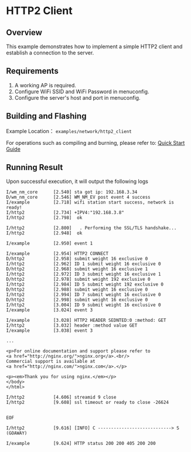 # HTTP2 Client

## Overview

This example demonstrates how to implement a simple HTTP2 client and establish a connection to the server.

## Requirements

1. A working AP is required.
2. Configure WiFi SSID and WiFi Password in menuconfig.
3. Configure the server's host and port in menuconfig.

## Building and Flashing

Example Location： `examples/network/http2_client`

For operations such as compiling and burning, please refer to: [Quick Start Guide](https://doc.winnermicro.net/w800/en/latest/get_started/index.html)


## Running Result

Upon successful execution, it will output the following logs

```
I/wm_nm_core      [2.540] sta got ip: 192.168.3.34
D/wm_nm_core      [2.546] WM_NM_EV post event 4 success
I/example         [2.718] wifi station start success, network is ready!
I/http2           [2.734] +IPV4:"192.168.3.8"
I/http2           [2.798]  ok

I/http2           [2.800]   . Performing the SSL/TLS handshake...
I/http2           [2.948]  ok

I/example         [2.950] event 1 

I/example         [2.954] HTTP2 CONNECT
D/http2           [2.958] submit weight 16 exclusive 0
I/http2           [2.962] ID 1 submit weight 16 exclusive 0
D/http2           [2.968] submit weight 16 exclusive 1
I/http2           [2.972] ID 3 submit weight 16 exclusive 1
D/http2           [2.978] submit weight 192 exclusive 0
I/http2           [2.984] ID 5 submit weight 192 exclusive 0
D/http2           [2.988] submit weight 16 exclusive 0
I/http2           [2.994] ID 7 submit weight 16 exclusive 0
D/http2           [2.998] submit weight 16 exclusive 0
I/http2           [3.004] ID 9 submit weight 16 exclusive 0
I/example         [3.024] event 3 

I/example         [3.028] HTTP2 HEADER SEDNTED:0 :method: GET
I/http2           [3.032] header :method value GET 
I/example         [3.038] event 3 

...

<p>For online documentation and support please refer to
<a href="http://nginx.org/">nginx.org</a>.<br/>
Commercial support is available at
<a href="http://nginx.com/">nginx.com</a>.</p>

<p><em>Thank you for using nginx.</em></p>
</body>
</html>

I/http2           [4.606] streamid 9 close
I/http2           [9.608] ssl timeout or ready to close -26624 


EOF

I/http2           [9.616] [INFO] C ----------------------------> S (GOAWAY)

I/example         [9.624] HTTP status 200 200 405 200 200 
```